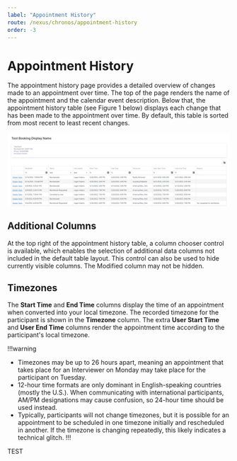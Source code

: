 ```yaml
---
label: "Appointment History"
route: /nexus/chronos/appointment-history
order: -3
---
```

# Appointment History
The appointment history page provides a detailed overview of changes made to an appointment over time. The top of the page renders the name of the appointment and the calendar event description. Below that, the appointment history table (see Figure 1 below) displays each change that has been made to the appointment over time. By default, this table is sorted from most recent to least recent changes.

![Figure 1: Appointment history table.](/nexus/images/appointment-history.png)

## Additional Columns
At the top right of the appointment history table, a column chooser control is available, which enables the selection of additional data columns not included in the default table layout. This control can also be used to hide currently visible columns. The Modified column may not be hidden.

## Timezones
The **Start Time** and **End Time** columns display the time of an appointment when converted into your local timezone. The recorded timezone for the participant is shown in the **Timezone** column.  The extra **User Start Time** and **User End Time** columns render the appointment time according to the participant's local timezone.

!!!warning
- Timezones may be up to 26 hours apart, meaning an appointment that takes place for an Interviewer on Monday may take place for the participant on Tuesday.
- 12-hour time formats are only dominant in English-speaking countries (mostly the U.S.). When communicating with international participants, AM/PM designations may cause confusion, so 24-hour time should be used instead.
- Typically, participants will not change timezones, but it is possible for an appointment to be scheduled in one timezone initially and rescheduled in another. If the timezone is changing repeatedly, this likely indicates a technical glitch.
!!!

TEST